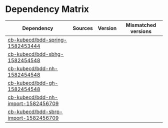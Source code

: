 # Dependency Matrix

Dependency | Sources | Version | Mismatched versions
---------- | ------- | ------- | -------------------
[cb-kubecd/bdd-spring-1582453444](https://github.com/cb-kubecd/bdd-spring-1582453444.git) |  | []() | 
[cb-kubecd/bdd-sbhg-1582454548](https://github.com/cb-kubecd/bdd-sbhg-1582454548.git) |  | []() | 
[cb-kubecd/bdd-nh-1582454548](https://github.com/cb-kubecd/bdd-nh-1582454548.git) |  | []() | 
[cb-kubecd/bdd-gh-1582454548](https://github.com/cb-kubecd/bdd-gh-1582454548.git) |  | []() | 
[cb-kubecd/bdd-nh-import-1582456709](https://github.com/cb-kubecd/bdd-nh-import-1582456709.git) |  | []() | 
[cb-kubecd/bdd-sbrp-import-1582456709](https://github.com/cb-kubecd/bdd-sbrp-import-1582456709.git) |  | []() | 

